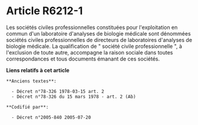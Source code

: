 # Article R6212-1

Les sociétés civiles professionnelles constituées pour l'exploitation en commun d'un laboratoire d'analyses de biologie
médicale sont dénommées sociétés civiles professionnelles de directeurs de laboratoires d'analyses de biologie médicale. La
qualification de " société civile professionnelle ", à l'exclusion de toute autre, accompagne la raison sociale dans toutes
correspondances et tous documents émanant de ces sociétés.

**Liens relatifs à cet article**

	**Anciens textes**:

	  - Décret n°78-326 1978-03-15 art. 2
	  - Décret n°78-326 du 15 mars 1978 - art. 2 (Ab)

	**Codifié par**:

	  - Décret n°2005-840 2005-07-20
